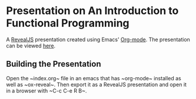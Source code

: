 # Presentation on An Introduction to Functional Programming

A [RevealJS](http://lab.hakim.se/reveal-js/#/) presentation created using Emacs'
[Org-mode](http://orgmode.org/).  The presentation can be viewed
[here](https://tmciver.github.io/monoid-presentation).

## Building the Presentation

Open the ~index.org~ file in an emacs that has ~org-mode~ installed as well as
~ox-reveal~.  Then export it as a RevealJS presentation and open it in a browser
with ~C-c C-e R B~.
